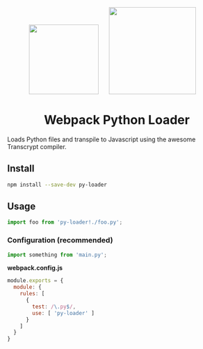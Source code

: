 
<div align="center">
  <img width="160" height="160"
    src="https://cdn.worldvectorlogo.com/logos/python-3.svg">
  <a href="https://github.com/webpack/webpack">
    <img width="200" height="200" hspace="20"
      src="https://webpack.js.org/assets/icon-square-big.svg">
  </a>
  <h1>Webpack Python Loader</h1>
</div>

Loads Python files and transpile to Javascript using the awesome Transcrypt compiler.


<h2>Install</h2>

```bash
npm install --save-dev py-loader
```

<h2>Usage</h2>


```js
import foo from 'py-loader!./foo.py';
```

### Configuration (recommended)


```js
import something from 'main.py';
```

**webpack.config.js**
```js
module.exports = {
  module: {
    rules: [
      {
        test: /\.py$/,
        use: [ 'py-loader' ]
      }
    ]
  }
}
```

